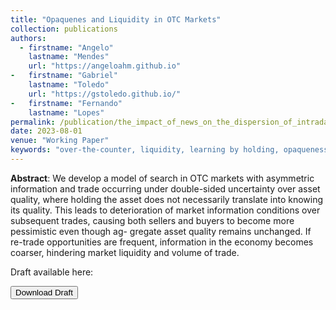 ```yaml
---
title: "Opaquenes and Liquidity in OTC Markets"
collection: publications
authors:
  - firstname: "Angelo"
    lastname: "Mendes"
    url: "https://angeloahm.github.io"
-   firstname: "Gabriel"
    lastname: "Toledo"
    url: "https://gstoledo.github.io/"
-   firstname: "Fernando"
    lastname: "Lopes"
permalink: /publication/the_impact_of_news_on_the_dispersion_of_intraday_risk
date: 2023-08-01
venue: "Working Paper"
keywords: "over-the-counter, liquidity, learning by holding, opaqueness"
---
```


**Abstract**: We develop a model of search in OTC markets with asymmetric information and trade occurring under double-sided uncertainty over asset quality, where holding the asset does not necessarily translate into knowing its quality. This leads to deterioration of market information conditions over subsequent trades, causing both sellers and buyers to become more pessimistic even though ag- gregate asset quality remains unchanged. If re-trade opportunities are frequent, information in the economy becomes coarser, hindering market liquidity and volume of trade.

Draft available here:

<a href="../files/otc.pdf">
<button class="btn"><i class="fa fa-download"></i> Download Draft</button>
</a>
